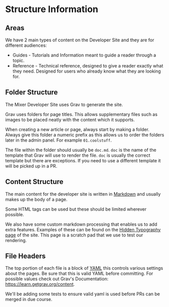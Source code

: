 # Structure Information

## Areas

We have 2 main types of content on the Developer Site and they are for different audiences:
- Guides - Tutorials and Information meant to guide a reader through a topic.
- Reference - Technical reference, designed to give a reader exactly what they need. Designed for users who already know what they are looking for.

## Folder Structure

The Mixer Developer Site uses Grav to generate the site.

Grav uses folders for page titles. This allows supplementary files such as images to be placed neatly with the content which it supports.

When creating a new article or page, always start by making a folder. Always give this folder a numeric prefix as this allows us to order the folders later in the admin panel. For example `01.coolstuff`.

The file within the folder should usually be `doc.md`. `doc` is the name of the template that Grav will use to render the file. `doc` is usually the correct template but there are exceptions. If you need to use a different template it will be picked up in a PR.

## Content Structure

The main content for the developer site is written in [Markdown](https://daringfireball.net/projects/markdown/) and usually makes up the body of a page.

Some HTML tags can be used but these should be limited wherever possible.

We also have some custom markdown processing that enables us to add extra features. Examples of these can be found on the [Hidden Typography page](https://dev.mixer.com/resources/typography) of the site. This page is a scratch pad that we use to test our rendering.

## File Headers

The top portion of each file is a block of [YAML](https://yaml.org/) this controls various settings about the pages. Be sure that this is valid YAML before committing. For possible values check out Grav's Documentation: https://learn.getgrav.org/content.

We'll be adding some tests to ensure valid yaml is used before PRs can be merged in due course.
